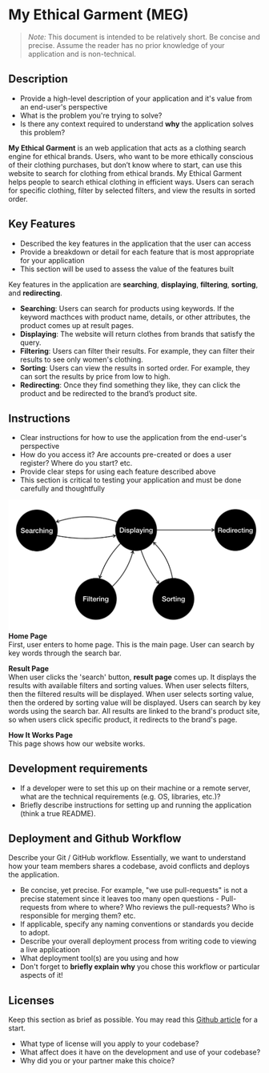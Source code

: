 # My Ethical Garment (MEG)

> _Note:_ This document is intended to be relatively short. Be concise and precise. Assume the reader has no prior knowledge of your application and is non-technical. 

## Description 
 * Provide a high-level description of your application and it's value from an end-user's perspective
 * What is the problem you're trying to solve?
 * Is there any context required to understand **why** the application solves this problem?

 **My Ethical Garment** is an web application that acts as a clothing search engine for ethical brands. 
 Users, who want to be more ethically conscious of their clothing purchases, but don’t know where to start, can use this website to search for clothing from ethical brands. My Ethical Garment helps people to search ethical clothing in efficient ways. Users can serach for specific clothing, filter by selected filters, and view the results in sorted order.

## Key Features
 * Described the key features in the application that the user can access
 * Provide a breakdown or detail for each feature that is most appropriate for your application
 * This section will be used to assess the value of the features built

 Key features in the application are **searching**, **displaying**, **filtering**, **sorting**, and **redirecting**.
 * **Searching**: Users can search for products using keywords. If the keyword macthces with product name, details, or other attributes, the product comes up at result pages. 
 * **Displaying**: The website will return clothes from brands that satisfy the query.
 * **Filtering**: Users can filter their results. For example, they can filter their results to see only women's clothing.
 * **Sorting**: Users can view the results in sorted order. For example, they can sort the results by price from low to high.
 * **Redirecting**: Once they find something they like, they can click the product and be redirected to the brand’s product site.

## Instructions
 * Clear instructions for how to use the application from the end-user's perspective
 * How do you access it? Are accounts pre-created or does a user register? Where do you start? etc. 
 * Provide clear steps for using each feature described above
 * This section is critical to testing your application and must be done carefully and thoughtfully

![UserWorkFlow](https://github.com/SmitRao/meg/blob/deliverables/deliverables/user_workflow_2.png)
 **Home Page**<br>
 First, user enters to home page. This is the main page. User can search by key words through the search bar.
 
 **Result Page**<br>
 When user clicks the 'search' button, **result page** comes up. It displays the results with available filters and sorting values. When user selects filters, then the filtered results will be displayed. When user selects sorting value, then the ordered by sorting value will be displayed. Users can search by key words using the search bar. All results are linked to the brand's product site, so when users click specific product, it redirects to the brand's page.
 
 **How It Works Page**<br>
 This page shows how our website works.

 
 ## Development requirements
 * If a developer were to set this up on their machine or a remote server, what are the technical requirements (e.g. OS, libraries, etc.)?
 * Briefly describe instructions for setting up and running the application (think a true README).
 
 ## Deployment and Github Workflow

Describe your Git / GitHub workflow. Essentially, we want to understand how your team members shares a codebase, avoid conflicts and deploys the application.

 * Be concise, yet precise. For example, "we use pull-requests" is not a precise statement since it leaves too many open questions - Pull-requests from where to where? Who reviews the pull-requests? Who is responsible for merging them? etc.
 * If applicable, specify any naming conventions or standards you decide to adopt.
 * Describe your overall deployment process from writing code to viewing a live applicatioon
 * What deployment tool(s) are you using and how
 * Don't forget to **briefly explain why** you chose this workflow or particular aspects of it!

 ## Licenses 

 Keep this section as brief as possible. You may read this [Github article](https://help.github.com/en/github/creating-cloning-and-archiving-repositories/licensing-a-repository) for a start.

 * What type of license will you apply to your codebase?
 * What affect does it have on the development and use of your codebase?
 * Why did you or your partner make this choice?

